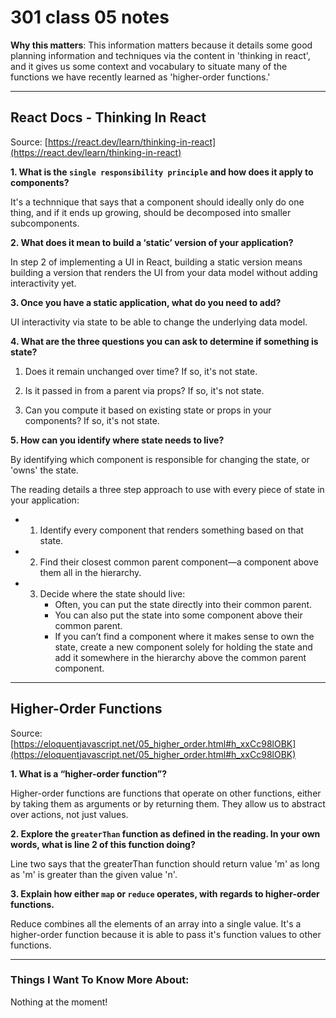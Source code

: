 # 301 class 05 notes

**Why this matters**: This information matters because it details some good planning information and techniques via the content in 'thinking in react', and it gives us some context and vocabulary to situate many of the functions we have recently learned as 'higher-order functions.'

------------------------------------

## React Docs - Thinking In React

Source: [https://react.dev/learn/thinking-in-react](https://react.dev/learn/thinking-in-react)

**1. What is the `single responsibility principle` and how does it apply to components?**

It's a technnique that says that a component should ideally only do one thing, and if it ends up growing, should be decomposed into smaller subcomponents.

**2. What does it mean to build a ‘static’ version of your application?**

In step 2 of implementing a UI in React, building a static version means building a version that renders the UI from your data model without adding interactivity yet.

**3. Once you have a static application, what do you need to add?**

UI interactivity via state to be able to change the underlying data model.

**4. What are the three questions you can ask to determine if something is state?**

1. Does it remain unchanged over time? If so, it's not state.

2. Is it passed in from a parent via props? If so, it's not state.

3. Can you compute it based on existing state or props in your components? If so, it's not state.

**5. How can you identify where state needs to live?**

By identifying which component is responsible for changing the state, or 'owns' the state.

The reading details a three step approach to use with every piece of state in your application: 

 - 1. Identify every component that renders something based on that state.
- 2. Find their closest common parent component—a component above them all in the hierarchy.
- 3. Decide where the state should live:
      - Often, you can put the state directly into their common parent.
      - You can also put the state into some component above their common parent.
      - If you can’t find a component where it makes sense to own the state, create a new component solely for holding the state and add it somewhere in the hierarchy above the common parent component.


----------------------------

## Higher-Order Functions

Source: [https://eloquentjavascript.net/05_higher_order.html#h_xxCc98lOBK](https://eloquentjavascript.net/05_higher_order.html#h_xxCc98lOBK)

**1. What is a “higher-order function”?**

Higher-order functions are functions that operate on other functions, either by taking them as arguments or by returning them. They allow us to abstract over actions, not just values.

**2. Explore the `greaterThan` function as defined in the reading. In your own words, what is line 2 of this function doing?**

Line two says that the greaterThan function should return value 'm' as long as 'm' is greater than the given value 'n'.

**3. Explain how either `map` or `reduce` operates, with regards to higher-order functions.**

Reduce combines all the elements of an array into a single value. It's a higher-order function because it is able to pass it's function values to other functions.

------------------------------------
### Things I Want To Know More About:
Nothing at the moment!